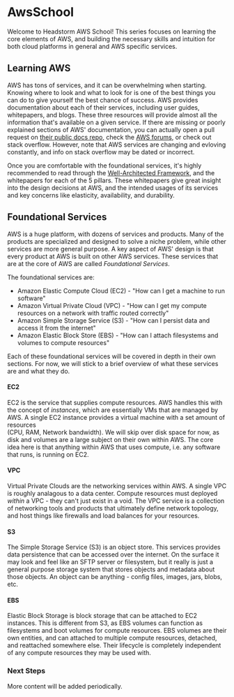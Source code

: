 # AwsSchool
Welcome to Headstorm AWS School! This series focuses on learning the core elements of AWS, and building the 
necessary skills and intuition for both cloud platforms in general and AWS specific services.

## Learning AWS
AWS has tons of services, and it can be overwhelming when starting. Knowing where to look and what to look for
is one of the best things you can do to give yourself the best chance of success. AWS provides documentation about 
each of their services, including user guides, whitepapers, and blogs. These three resources will provide almost 
all the information that's available on a given service. If there are missing or poorly explained sections of AWS' 
documentation, you can actually open a pull request on [their public docs repo](https://github.com/awsdocs), check the
[AWS forums](https://forums.aws.amazon.com/index.jspa?categoryID=1), or check out stack overflow. However,
note that AWS services are changing and evloving constantly, and info on stack overflow may be dated or incorrect.

Once you are comfortable with the foundational services, it's highly recommended to read through the
[Well-Architected Framework](https://aws.amazon.com/architecture/well-architected/), and the whitepapers for 
each of the 5 pillars. These whitepapers give great insight into the design decisions at AWS, and the intended usages
of its services and key concerns like elasticity, availability, and durability.  

## Foundational Services
AWS is a huge platform, with dozens of services and products. Many of the products are specialized and designed 
to solve a niche problem, while other services are more general purpose. A key aspect of AWS' design is that every product at AWS is built on other AWS 
services. These services that are at the core of AWS are called *Foundational Services*.

The foundational services are:
* Amazon Elastic Compute Cloud (EC2) - "How can I get a machine to run software"
* Amazon Virtual Private Cloud (VPC) - "How can I get my compute resources on a network with traffic routed correctly"
* Amazon Simple Storage Service (S3) - "How can I persist data and access it from the internet"
* Amazon Elastic Block Store (EBS) - "How can I attach filesystems and volumes to compute resources"

Each of these foundational services will be covered in depth in their own sections. For now, we will stick to
a brief overview of what these services are and what they do.

#### EC2
EC2 is the service that supplies compute resources. AWS handles this with the concept of *instances*, which are 
essentially VMs that are managed by AWS. A single EC2 instance provides a virtual machine with a set amount of resources    
(CPU, RAM, Network bandwidth). We will skip over disk space for now, as disk and volumes are a large subject on their own 
within AWS. The core idea here is that anything within AWS that uses compute, i.e. any software that runs, is running 
on EC2.

#### VPC
Virtual Private Clouds are the networking services within AWS. A single VPC is roughly analagous to a data center.
Compute resources must deployed _within_ a VPC - they can't just exist in a void. The VPC service is a collection of 
networking tools and products that ultimately define network topology, and host things like firewalls and load balances for your resources.
  
#### S3
The Simple Storage Service (S3) is an object store. This services provides data persistence that can be accessed 
over the internet. On the surface it may look and feel like an SFTP server or filesystem, but it really is just a 
general purpose storage system that stores objects and metadata about those objects. An object can be anything - 
config files, images, jars, blobs, etc.

#### EBS  
Elastic Block Storage is block storage that can be attached to EC2 instances. This is different from S3, as EBS volumes
can function as filesystems and boot volumes for compute resources. EBS volumes are their own entities, and can
attached to multiple compute resources, detached, and reattached somewhere else. Their lifecycle is completely
independent of any compute resources they may be used with.


### Next Steps
More content will be added periodically.